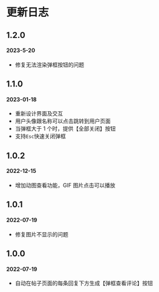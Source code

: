 # 更新日志

## 1.2.0

#### 2023-5-20

- 修复无法渲染弹框按钮的问题


## 1.1.0

#### 2023-01-18

- 重新设计界面及交互
- 用户头像跟名称可以点击跳转到用户页面
- 当弹框大于 1 个时，提供【全部关闭】按钮
- 支持`Esc`快速关闭弹框

## 1.0.2

#### 2022-12-15

- 增加动图查看功能，GIF 图片点击可以播放

## 1.0.1

#### 2022-07-19

- 修复图片不显示的问题

## 1.0.0

#### 2022-07-19

- 自动在帖子页面的每条回复下方生成【弹框查看评论】按钮
